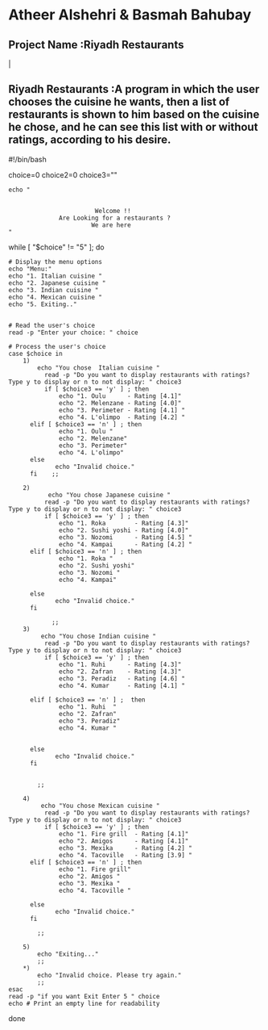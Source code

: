 # Atheer Alshehri & Basmah Bahubay
## Project Name :Riyadh Restaurants
|
## Riyadh Restaurants :A program in which the user chooses the cuisine he wants, then a list of restaurants is shown to him based on the cuisine he chose, and he can see this list with or without ratings, according to his desire.


#!/bin/bash

choice=0
choice2=0
choice3=""

    echo "


                            Welcome !!
                  Are Looking for a restaurants ?
                           We are here
    "
while [ "$choice" != "5" ]; do



    # Display the menu options
    echo "Menu:"
    echo "1. Italian cuisine "
    echo "2. Japanese cuisine "
    echo "3. Indian cuisine "
    echo "4. Mexican cuisine "
    echo "5. Exiting.."


    # Read the user's choice
    read -p "Enter your choice: " choice

    # Process the user's choice
    case $choice in
        1)
            echo "You chose  Italian cuisine "
              read -p "Do you want to display restaurants with ratings? Type y to display or n to not display: " choice3
              if [ $choice3 == 'y' ] ; then
                  echo "1. Oulu      - Rating [4.1]"
                  echo "2. Melenzane - Rating [4.0]"
                  echo "3. Perimeter - Rating [4.1] "
                  echo "4. L'olimpo  - Rating [4.2] "
          elif [ $choice3 == 'n' ] ; then
                  echo "1. Oulu "
                  echo "2. Melenzane"
                  echo "3. Perimeter"
                  echo "4. L'olimpo"
          else
                 echo "Invalid choice."
          fi    ;;

        2)
               echo "You chose Japanese cuisine "
              read -p "Do you want to display restaurants with ratings? Type y to display or n to not display: " choice3
              if [ $choice3 == 'y' ] ; then
                  echo "1. Roka        - Rating [4.3]"
                  echo "2. Sushi yoshi - Rating [4.0]"
                  echo "3. Nozomi      - Rating [4.5] "
                  echo "4. Kampai      - Rating [4.2] "
          elif [ $choice3 == 'n' ] ; then
                  echo "1. Roka "
                  echo "2. Sushi yoshi"
                  echo "3. Nozomi "
                  echo "4. Kampai"

          else
                 echo "Invalid choice."
          fi

                ;;
        3)
             echo "You chose Indian cuisine "
              read -p "Do you want to display restaurants with ratings? Type y to display or n to not display: " choice3
              if [ $choice3 == 'y' ] ; then
                  echo "1. Ruhi      - Rating [4.3]"
                  echo "2. Zafran    - Rating [4.3]"
                  echo "3. Peradiz   - Rating [4.6] "
                  echo "4. Kumar     - Rating [4.1] "

          elif [ $choice3 == 'n' ] ;  then
                  echo "1. Ruhi  "
                  echo "2. Zafran"
                  echo "3. Peradiz"
                  echo "4. Kumar "


          else
                 echo "Invalid choice."
          fi


            ;;    

        4)
             echo "You chose Mexican cuisine "
              read -p "Do you want to display restaurants with ratings? Type y to display or n to not display: " choice3
              if [ $choice3 == 'y' ] ; then
                  echo "1. Fire grill  - Rating [4.1]"
                  echo "2. Amigos      - Rating [4.1]"
                  echo "3. Mexika      - Rating [4.2] "
                  echo "4. Tacoville   - Rating [3.9] "
          elif [ $choice3 == 'n' ] ; then
                  echo "1. Fire grill"
                  echo "2. Amigos "
                  echo "3. Mexika "
                  echo "4. Tacoville "

          else
                 echo "Invalid choice."
          fi

            ;;

        5)
            echo "Exiting..."
            ;;
        *)
            echo "Invalid choice. Please try again."
            ;;
    esac
    read -p "if you want Exit Enter 5 " choice
    echo # Print an empty line for readability
done


